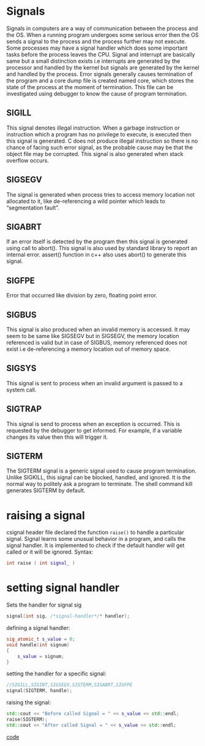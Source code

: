 # Signals
Signals in computers are a way of communication between the process and the OS.
When a running program undergoes some serious error then the OS sends a signal to
the process and the process further may not execute.
Some processes may have a signal handler which does some important tasks before the
process leaves the CPU.
Signal and interrupt are basically same but a small distinction exists i.e interrupts
are generated by the processor and handled by the kernel but signals are generated by
the kernel and handled by the process.
Error signals generally causes termination of the program and a core dump file is
created named core, which stores the state of the process at the moment of termination.
This file can be investigated using debugger to know the cause of program termination.
## SIGILL
This signal denotes illegal instruction. When a garbage instruction or instruction
which a program has no privilege to execute, is executed then this signal is
generated.
C does not produce illegal instruction so there is no chance of facing such error
signal, as the probable cause may be that the object file may be corrupted.
This signal is also generated when stack overflow occurs.
## SIGSEGV
The signal is generated when process tries to access memory location not
allocated to it, like de-referencing a wild pointer which leads to
“segmentation fault”.
## SIGABRT
If an error itself is detected by the program then this signal is
generated using call to abort(). This signal is also used by
standard library to report an internal error.
assert() function in c++ also uses abort() to generate this signal.
## SIGFPE
Error that occurred like division by zero, floating point error.
## SIGBUS
This signal is also produced when an invalid memory is accessed. It may
seem to be same like SIGSEGV but in SIGSEGV, the memory location referenced
is valid but in case of SIGBUS, memory referenced does not exist
i.e de-referencing a memory location out of memory space.
## SIGSYS
This signal is sent to process when an invalid argument is passed to a system call.
## SIGTRAP
This signal is send to process when an exception is occurred.
This is requested by the debugger to get informed. For example,
if a variable changes its value then this will trigger it.
## SIGTERM
The SIGTERM signal is a generic signal used to cause program termination.
Unlike SIGKILL, this signal can be blocked, handled, and ignored. It is
the normal way to politely ask a program to terminate. The shell command
kill generates SIGTERM by default.

# raising a signal
csignal header file declared the function `raise()` to handle a particular signal. Signal learns some unusual behavior in a program, and calls the signal handler. It is implemented to check if the default handler will get called or it will be ignored.
Syntax: 
```cpp
int raise ( int signal_ )
```
# setting signal handler
Sets the handler for signal sig
```cpp
signal(int sig, /*signal-handler*/* handler);
```

defining a signal handler:
```cpp
sig_atomic_t s_value = 0;
void handle(int signum)
{
    s_value = signum;
}
```
setting the handler for a specific signal: 
```cpp
//SIGILL,SIGINT,SIGSEGV,SIGTERM,SIGABRT,SIGFPE
signal(SIGTERM, handle);
```
raising the signal:
```cpp
std::cout << "Before called Signal = " << s_value << std::endl;
raise(SIGTERM);
std::cout << "After called Signal = " << s_value << std::endl;
```
  
  
  
 [code](../src/signals.cpp)  
